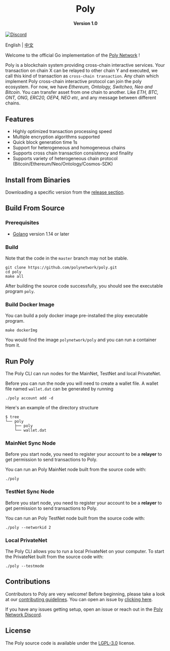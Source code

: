 
<h1 align="center">Poly</h1>
<h4 align="center">Version 1.0 </h4>

[![Discord](https://img.shields.io/discord/714677576194457602.svg)](https://discord.gg/y6MuEnq)

English | [中文](README_CN.md)

Welcome to the official Go implementation of the [Poly Network](https://www.poly.network/) !

Poly is a blockchain system providing cross-chain interactive services. Your transaction on chain X can be relayed to other chain Y and executed, we call this kind of transaction as `cross-chain transaction`. Any chain which implement Poly cross-chain interactive protocol can join the poly ecosystem. For now, we have *Ethereum, Ontology, Switcheo, Neo and Bitcoin*. You can transfer asset from one chain to another. Like *ETH, BTC, ONT, ONG, ERC20, OEP4, NEO etc*, and any message between different chains.

## Features
- Highly optimized transaction processing speed
- Multiple encryption algorithms supported
- Quick block generation time 1s
- Support for heterogeneous and homogeneous chains
- Supports cross chain transaction consistency and finality
- Supports variety of heterogeneous chain protocol (Bitcoin/Ethereum/Neo/Ontology/Cosmos-SDK)

## Install from Binaries

Downloading a specific version from the [release section](https://github.com/polynetwork/poly/releases).

## Build From Source

### Prerequisites

- [Golang](https://golang.org/doc/install) version 1.14 or later

### Build

Note that the code in the `master` branch may not be stable.

```shell
git clone https://github.com/polynetwork/poly.git
cd poly
make all
```

After building the source code successfully, you should see the executable program `poly`. 

### Build Docker Image

You can build a poly docker image pre-installed the ploy executable program.

```
make dockerImg
```

You would find the image `polynetwork/poly` and you can run a container from it.

## Run Poly

The Poly CLI can run nodes for the MainNet, TestNet and local PrivateNet. 

Before you can run the node you will need to create a wallet file. A wallet file named `wallet.dat` can be generated by running

```shell
./poly account add -d
```

Here's an example of the directory structure

``` shell
$ tree
└── poly
    ├── poly
    └── wallet.dat
```

### MainNet Sync Node

Before you start node, you need to register your account to be a **relayer** to get permission to send transactions to Poly. 

You can run an Poly MainNet node built from the source code with:

```shell
./poly
```

### TestNet Sync Node

Before you start node, you need to register your account to be a **relayer** to get permission to send transactions to Poly. 

You can run an Poly TestNet node built from the source code with:

```shell
./poly --networkid 2 
```

### Local PrivateNet

The Poly CLI allows you to run a local PrivateNet on your computer. To start the PrivateNet built from the source code with:

```
./poly --testmode  
```

## Contributions

Contributors to Poly are very welcome! Before beginning, please take a look at our [contributing guidelines](CONTRIBUTING.md). You can open an issue by [clicking here](https://github.com/polynetwork/poly/issues/new).

If you have any issues getting setup, open an issue or reach out in the [Poly Network Discord](https://discord.gg/y6MuEnq).

## License

The Poly source code is available under the [LGPL-3.0](LICENSE) license.